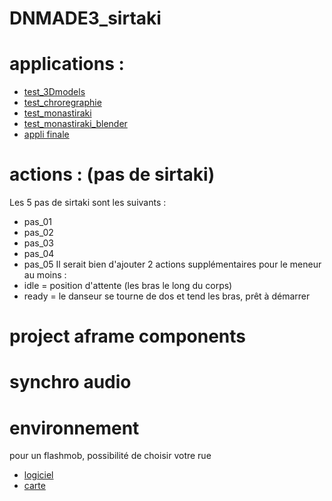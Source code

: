 # DNMADE3_sirtaki

# applications :

- [test_3Dmodels](https://eminet666.github.io/DNMADE3_sirtaki/test_3Dmodels.html)
- [test_chroregraphie](https://eminet666.github.io/DNMADE3_sirtaki/test_choregraphie.html)
- [test_monastiraki](https://eminet666.github.io/DNMADE3_sirtaki/test_marion_espace.html)
- [test_monastiraki_blender](https://maionaiiise.github.io/maionaiiise_VR)
- [appli finale](https://eminet666.github.io/DNMADE3_sirtaki/index_final.html)

# actions : (pas de sirtaki)
Les 5 pas de sirtaki sont les suivants :
- pas_01
- pas_02
- pas_03
- pas_04
- pas_05
Il serait bien d'ajouter 2 actions supplémentaires pour le meneur au moins :
- idle  = position d'attente (les bras le long du corps)
- ready = le danseur se tourne de dos et tend les bras, prêt à démarrer

# project aframe components


# synchro audio

# environnement
pour un flashmob, possibilité de choisir votre rue
- [logiciel](https://svd360.istreetview.com/)
- [carte](https://iStreetView.com)
